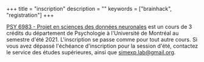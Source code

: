 +++
title = "inscription"
description = ""
keywords = ["brainhack", "registration"]
+++

[PSY 6983 - Projet en sciences des données neuronales](https://admission.umontreal.ca/cours-et-horaires/cours/psy-6983) est un cours de 3 crédits du département de Psychologie à l'Université de Montréal au semestre d'été 2021. L'inscription se passe comme pour tout autre cours. Si vous avez dépassé l'échéance d'inscription pour la session d'été, contactez le service des études supérieures, ainsi que <simexp.lab@gmail.org>.
  
